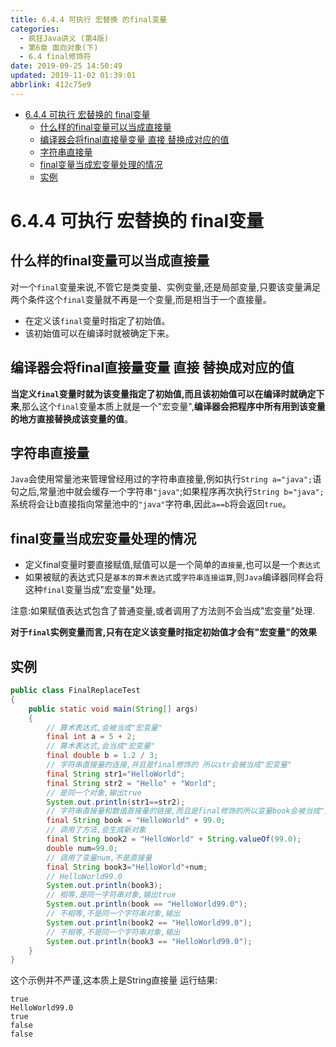 ```yaml
---
title: 6.4.4 可执行 宏替换 的final变量
categories: 
  - 疯狂Java讲义 (第4版)
  - 第6章 面向对象(下)
  - 6.4 final修饰符
date: 2019-09-25 14:50:49
updated: 2019-11-02 01:39:01
abbrlink: 412c75e9
---
```

- [6.4.4 可执行 宏替换的 final变量](/ReadingNotes/412c75e9/#6-4-4-可执行-宏替换的-final变量)
    - [什么样的final变量可以当成直接量](/ReadingNotes/412c75e9/#什么样的final变量可以当成直接量)
    - [编译器会将final直接量变量 直接 替换成对应的值](/ReadingNotes/412c75e9/#编译器会将final直接量变量-直接-替换成对应的值)
    - [字符串直接量](/ReadingNotes/412c75e9/#字符串直接量)
    - [final变量当成宏变量处理的情况](/ReadingNotes/412c75e9/#final变量当成宏变量处理的情况)
    - [实例](/ReadingNotes/412c75e9/#实例)

<!--more-->
<script src="https://cdn.bootcss.com/jquery/3.4.0/jquery.slim.min.js"></script>
<script>$(document).ready(function () {$(".post-body > ul:nth-child(1)").hide();});</script>

<!--end-->
# 6.4.4 可执行 宏替换的 final变量 #
## 什么样的final变量可以当成直接量 ##
对一个`final`变量来说,不管它是类变量、实例变量,还是局部变量,只要该变量满足两个条件这个`final`变量就不再是一个变量,而是相当于一个直接量。
- 在定义该`final`变量时指定了初始值。
- 该初始值可以在编译时就被确定下来。

## 编译器会将final直接量变量 直接 替换成对应的值 ##
**当定义`final`变量时就为该变量指定了初始值,而且该初始值可以在编译时就确定下来**,那么这个`final`变量本质上就是一个"宏变量",**编译器会把程序中所有用到该变量的地方直接替换成该变量的值**。
## 字符串直接量 ##
`Java`会使用常量池来管理曾经用过的字符串直接量,例如执行`String a="java";`语句之后,常量池中就会缓存一个字符串`"java"`;如果程序再次执行`String b="java";`系统将会让b直接指向常量池中的`"java"`字符串,因此`a==b`将会返回`true`。
## final变量当成宏变量处理的情况 ##
- 定义final变量时要直接赋值,赋值可以是一个简单的`直接量`,也可以是一个`表达式`
- 如果被赋的表达式只是`基本的算术表达式`或`字符串连接运算`,则`Java`编译器同样会将这种`final`变量当成"宏变量"处理。


注意:如果赋值表达式包含了普通变量,或者调用了方法则不会当成"宏变量"处理.

**对于`final`实例变量而言,只有在定义该变量时指定初始值才会有"宏变量"的效果**
<!--SSTStop-->
## 实例 ##
```java
public class FinalReplaceTest
{
	public static void main(String[] args)
	{
        // 算术表达式,会被当成"宏变量"
		final int a = 5 + 2;
        // 算术表达式,会当成"宏变量"
		final double b = 1.2 / 3;
        // 字符串直接量的连接,并且是final修饰的 所以str会被当成"宏变量"
        final String str1="HelloWorld";
		final String str2 = "Hello" + "World";
        // 是同一个对象,输出true
        System.out.println(str1==str2);
        // 字符串直接量和数值直接量的链接,而且是final修饰的所以变量book会被当成"宏变量"
		final String book = "HelloWorld" + 99.0;
		// 调用了方法,会生成新对象
		final String book2 = "HelloWorld" + String.valueOf(99.0);
        double num=99.0;
        // 调用了变量num,不是直接量
        final String book3="HelloWorld"+num;
        // HelloWorld99.0
        System.out.println(book3);
        // 相等,是同一字符串对象,输出true
		System.out.println(book == "HelloWorld99.0");
        // 不相等,不是同一个字符串对象,输出
		System.out.println(book2 == "HelloWorld99.0");
        // 不相等,不是同一个字符串对象,输出
		System.out.println(book3 == "HelloWorld99.0");
	}
}
```
这个示例并不严谨,这本质上是String直接量
运行结果:
```
true
HelloWorld99.0
true
false
false
```

